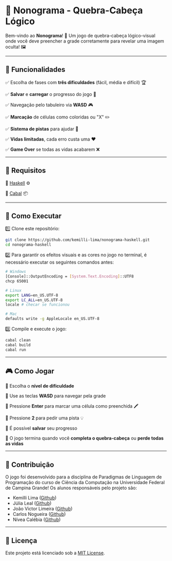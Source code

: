 # 🎨 Nonograma - Quebra-Cabeça Lógico

Bem-vindo ao **Nonograma**! 🧩 Um jogo de quebra-cabeça lógico-visual onde você deve preencher a grade corretamente para revelar uma imagem oculta! 🖼️

---

## 🚀 Funcionalidades
✅ Escolha de fases com **três dificuldades** (fácil, média e difícil) 🏆

✅ **Salvar** e **carregar** o progresso do jogo 💾

✅ Navegação pelo tabuleiro via **WASD** 🎮

✅ **Marcação** de células como coloridas ou "X" ✏️

✅ **Sistema de pistas** para ajudar 🎁

✅ **Vidas limitadas**, cada erro custa uma ❤️

✅ **Game Over** se todas as vidas acabarem ❌

---

## 🔧 Requisitos
🔹 [Haskell](https://www.haskell.org/) ⚙️

🔹 [Cabal](https://www.haskell.org/cabal/) 📦

---

## 🎯 Como Executar
1️⃣  Clone este repositório:
   ```sh
   git clone https://github.com/kemilli-lima/nonograma-haskell.git
   cd nonograma-haskell
   ```

2️⃣ Para garantir os efeitos visuais e as cores no jogo no terminal, é necessário executar os seguintes comandos antes:
   ```sh
   # Windows
   [Console]::OutputEncoding = [System.Text.Encoding]::UTF8
   chcp 65001
   ```
   ```sh
   # Linux
   export LANG=en_US.UTF-8
   export LC_ALL=en_US.UTF-8
   locale # checar se funcionou
   ```
   ```sh
   # Mac
   defaults write -g AppleLocale en_US.UTF-8
   ```

3️⃣  Compile e execute o jogo:
   ```sh
   cabal clean
   cabal build
   cabal run
   ```

---

## 🎮 Como Jogar
🎯 Escolha o **nível de dificuldade**

🎯 Use as teclas **WASD** para navegar pela grade

🎯 Pressione **Enter** para marcar uma célula como preenchida 🖍️

🎯 Pressione **2** para pedir uma pista 💡

🎯 É possível **salvar** seu progresso 

🎯 O jogo termina quando você **completa o quebra-cabeça** ou **perde todas as vidas**

---

## 🤝 Contribuição
O jogo foi desenvolvido para a disciplina de Paradigmas de Linguagem de Programação do curso de Ciência da Computação na Universidade Federal de Campina Grande! Os alunos responsáveis pelo projeto são:
- Kemilli Lima ([Github](https://github.com/kemilli-lima))
- Júlia Leal ([Github](https://github.com/julia-dsleal))
- João Victor Limeira ([Github](https://github.com/joaoSilvaL)) 
- Carlos Nogueira ([Github](https://github.com/carlsnog)) 
- Nívea Calébia ([Github](https://github.com/calebia))  

---

## 📜 Licença
Este projeto está licenciado sob a [MIT License](LICENSE).






















